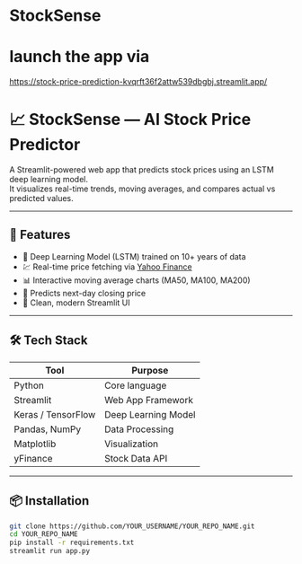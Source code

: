 # StockSense

# launch the app via
  https://stock-price-prediction-kvqrft36f2attw539dbgbj.streamlit.app/

# 📈 StockSense — AI Stock Price Predictor

A Streamlit-powered web app that predicts stock prices using an LSTM deep learning model.  
It visualizes real-time trends, moving averages, and compares actual vs predicted values.

---

## 🚀 Features

- 🧠 Deep Learning Model (LSTM) trained on 10+ years of data  
- 💹 Real-time price fetching via [Yahoo Finance](https://finance.yahoo.com/)  
- 📊 Interactive moving average charts (MA50, MA100, MA200)  
- 🔮 Predicts next-day closing price  
- 🌈 Clean, modern Streamlit UI  

---

## 🛠️ Tech Stack

| Tool | Purpose |
|------|----------|
| Python | Core language |
| Streamlit | Web App Framework |
| Keras / TensorFlow | Deep Learning Model |
| Pandas, NumPy | Data Processing |
| Matplotlib | Visualization |
| yFinance | Stock Data API |

---

## 📦 Installation

```bash
git clone https://github.com/YOUR_USERNAME/YOUR_REPO_NAME.git
cd YOUR_REPO_NAME
pip install -r requirements.txt
streamlit run app.py

